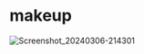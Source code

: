 # makeup
![Screenshot_20240306-214301](https://github.com/nahlabhm/e-commerce-l-Or-al/assets/49809803/ee713a4f-ee6f-4b22-a765-440009735258)
